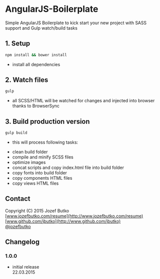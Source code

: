 # AngularJS-Boilerplate
Simple AngularJS Boilerplate to kick start your new project with SASS support and Gulp watch/build tasks

## 1. Setup
```bash
npm install && bower install
```
- install all dependencies


## 2. Watch files
```bash
gulp
```
- all SCSS/HTML will be watched for changes and injected into browser thanks to BrowserSync

## 3. Build production version
```bash
gulp build
```
- this will process following tasks:
* clean build folder
* compile and minify SCSS files
* optimize images
* concat scripts and copy index.html file into build folder
* copy fonts into build folder
* copy components HTML files
* copy views HTML files


## Contact
Copyright (C) 2015 Jozef Butko<br>
[www.jozefbutko.com/resume](http://www.jozefbutko.com/resume)<br>
[www.github.com/jbutko](http://www.github.com/jbutko)<br>
[@jozefbutko](http://www.twitter.com/jozefbutko)

## Changelog
### 1.0.0
- initial release<br>
22.03.2015
